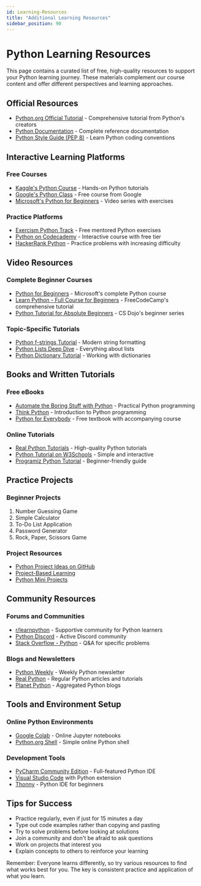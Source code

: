 ```yaml
---
id: Learning-Resources
title: "Additional Learning Resources"
sidebar_position: 90
---
```


# Python Learning Resources

This page contains a curated list of free, high-quality resources to support your Python learning journey. These materials complement our course content and offer different perspectives and learning approaches.

## Official Resources
- [Python.org Official Tutorial](https://docs.python.org/3/tutorial/index.html) - Comprehensive tutorial from Python's creators
- [Python Documentation](https://docs.python.org/3/) - Complete reference documentation
- [Python Style Guide (PEP 8)](https://peps.python.org/pep-0008/) - Learn Python coding conventions

## Interactive Learning Platforms

### Free Courses
- [Kaggle's Python Course](https://www.kaggle.com/learn/python) - Hands-on Python tutorials
- [Google's Python Class](https://developers.google.com/edu/python) - Free course from Google
- [Microsoft's Python for Beginners](https://learn.microsoft.com/en-us/training/paths/beginner-python/) - Video series with exercises

### Practice Platforms
- [Exercism Python Track](https://exercism.org/tracks/python) - Free mentored Python exercises
- [Python on Codecademy](https://www.codecademy.com/learn/learn-python-3) - Interactive course with free tier
- [HackerRank Python](https://www.hackerrank.com/domains/python) - Practice problems with increasing difficulty

## Video Resources

### Complete Beginner Courses
- [Python for Beginners](https://youtu.be/eWRfhZUzrAc) - Microsoft's complete Python course
- [Learn Python - Full Course for Beginners](https://youtu.be/rfscVS0vtbw) - FreeCodeCamp's comprehensive tutorial
- [Python Tutorial for Absolute Beginners](https://youtu.be/YfO28Ihehbk) - CS Dojo's beginner series

### Topic-Specific Tutorials
- [Python f-strings Tutorial](https://youtu.be/nghuHvKLhJA) - Modern string formatting
- [Python Lists Deep Dive](https://youtu.be/W8KRzm-HUcc) - Everything about lists
- [Python Dictionary Tutorial](https://youtu.be/XCcpzWs-CI4) - Working with dictionaries

## Books and Written Tutorials

### Free eBooks
- [Automate the Boring Stuff with Python](https://automatetheboringstuff.com/) - Practical Python programming
- [Think Python](https://greenteapress.com/wp/think-python-2e/) - Introduction to Python programming
- [Python for Everybody](https://www.py4e.com/book) - Free textbook with accompanying course

### Online Tutorials
- [Real Python Tutorials](https://realpython.com/tutorials/basics/) - High-quality Python tutorials
- [Python Tutorial on W3Schools](https://www.w3schools.com/python/) - Simple and interactive
- [Programiz Python Tutorial](https://www.programiz.com/python-programming) - Beginner-friendly guide

## Practice Projects

### Beginner Projects
1. Number Guessing Game
2. Simple Calculator
3. To-Do List Application
4. Password Generator
5. Rock, Paper, Scissors Game

### Project Resources
- [Python Project Ideas on GitHub](https://github.com/topics/python-projects)
- [Project-Based Learning](https://github.com/practical-tutorials/project-based-learning#python)
- [Python Mini Projects](https://github.com/Python-World/python-mini-projects)

## Community Resources

### Forums and Communities
- [r/learnpython](https://www.reddit.com/r/learnpython/) - Supportive community for Python learners
- [Python Discord](https://pythondiscord.com/) - Active Discord community
- [Stack Overflow - Python](https://stackoverflow.com/questions/tagged/python) - Q&A for specific problems

### Blogs and Newsletters
- [Python Weekly](https://www.pythonweekly.com/) - Weekly Python newsletter
- [Real Python](https://realpython.com/) - Regular Python articles and tutorials
- [Planet Python](https://planetpython.org/) - Aggregated Python blogs

## Tools and Environment Setup

### Online Python Environments
- [Google Colab](https://colab.research.google.com/) - Online Jupyter notebooks
- [Python.org Shell](https://www.python.org/shell/) - Simple online Python shell

### Development Tools
- [PyCharm Community Edition](https://www.jetbrains.com/pycharm/) - Full-featured Python IDE
- [Visual Studio Code](https://code.visualstudio.com/) with Python extension
- [Thonny](https://thonny.org/) - Python IDE for beginners

## Tips for Success
- Practice regularly, even if just for 15 minutes a day
- Type out code examples rather than copying and pasting
- Try to solve problems before looking at solutions
- Join a community and don't be afraid to ask questions
- Work on projects that interest you
- Explain concepts to others to reinforce your learning

Remember: Everyone learns differently, so try various resources to find what works best for you. The key is consistent practice and application of what you learn.